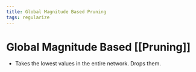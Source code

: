 ```yaml
---
title: Global Magnitude Based Pruning
tags: regularize
---
```


# Global Magnitude Based [[Pruning]]
- Takes the lowest values in the entire network. Drops them.


















































